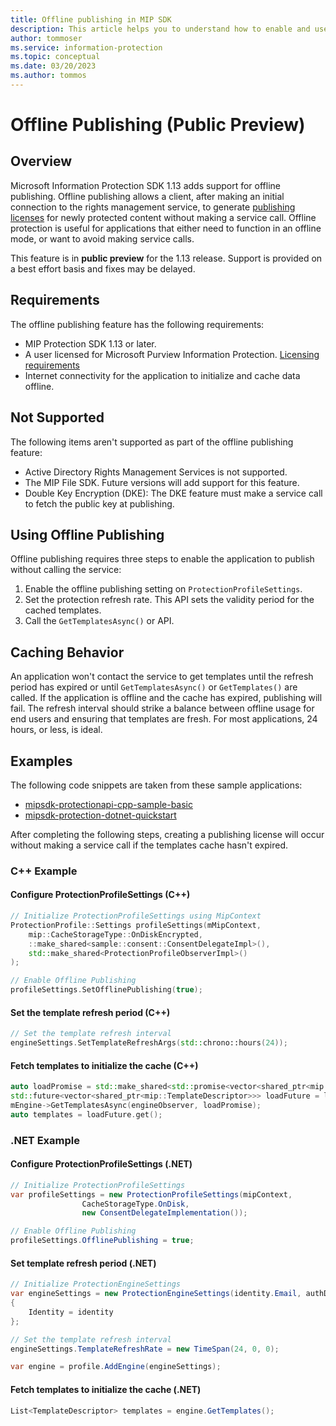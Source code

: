 ```yaml
---
title: Offline publishing in MIP SDK
description: This article helps you to understand how to enable and use offline publishing in MIP SDK.
author: tommoser
ms.service: information-protection
ms.topic: conceptual
ms.date: 03/20/2023
ms.author: tommos
---
```


# Offline Publishing (Public Preview)

## Overview

Microsoft Information Protection SDK 1.13 adds support for offline publishing. Offline publishing allows a client, after making an initial connection to the rights management service, to generate [publishing licenses](/openspecs/windows_protocols/ms-rmsod/0af175ee-d54d-4d70-b169-b0ade1ab9bf4#gt_3b0362d9-f209-48d2-afd0-0c0f6531a7d1) for newly protected content without making a service call. Offline protection is useful for applications that either need to function in an offline mode, or want to avoid making service calls.

This feature is in **public preview** for the 1.13 release. Support is provided on a best effort basis and fixes may be delayed.

## Requirements

The offline publishing feature has the following requirements:

- MIP Protection SDK 1.13 or later.
- A user licensed for Microsoft Purview Information Protection. [Licensing requirements](/microsoft-365/compliance/information-protection#licensing-requirements)
- Internet connectivity for the application to initialize and cache data offline.
  
## Not Supported

The following items aren't supported as part of the offline publishing feature:

- Active Directory Rights Management Services is not supported.
- The MIP File SDK. Future versions will add support for this feature.
- Double Key Encryption (DKE): The DKE feature must make a service call to fetch the public key at publishing. 

## Using Offline Publishing

Offline publishing requires three steps to enable the application to publish without calling the service:

1. Enable the offline publishing setting on `ProtectionProfileSettings`.
2. Set the protection refresh rate. This API sets the validity period for the cached templates.
3. Call the `GetTemplatesAsync()` or  API.

## Caching Behavior

An application won't contact the service to get templates until the refresh period has expired or until `GetTemplatesAsync()` or `GetTemplates()` are called. If the application is offline and the cache has expired, publishing will fail. The refresh interval should strike a balance between offline usage for end users and ensuring that templates are fresh. For most applications, 24 hours, or less, is ideal.

## Examples

The following code snippets are taken from these sample applications:

- [
mipsdk-protectionapi-cpp-sample-basic](https://github.com/Azure-Samples/mipsdk-protectionapi-cpp-sample-basic)
- [mipsdk-protection-dotnet-quickstart](https://github.com/Azure-Samples/MipSDK-Protection-Dotnet-Quickstart)

After completing the following steps, creating a publishing license will occur without making a service call if the templates cache hasn't expired. 

### C++ Example

#### Configure ProtectionProfileSettings (C++)

```cpp
// Initialize ProtectionProfileSettings using MipContext
ProtectionProfile::Settings profileSettings(mMipContext,
    mip::CacheStorageType::OnDiskEncrypted,
    ::make_shared<sample::consent::ConsentDelegateImpl>(),
    std::make_shared<ProtectionProfileObserverImpl>()
);

// Enable Offline Publishing
profileSettings.SetOfflinePublishing(true);
```

#### Set the template refresh period (C++)

```cpp
// Set the template refresh interval
engineSettings.SetTemplateRefreshArgs(std::chrono::hours(24));
```

#### Fetch templates to initialize the cache (C++)

```cpp
auto loadPromise = std::make_shared<std::promise<vector<shared_ptr<mip::TemplateDescriptor>>>>();
std::future<vector<shared_ptr<mip::TemplateDescriptor>>> loadFuture = loadPromise->get_future();
mEngine->GetTemplatesAsync(engineObserver, loadPromise);
auto templates = loadFuture.get();
```

### .NET Example

#### Configure ProtectionProfileSettings (.NET)

```csharp
// Initialize ProtectionProfileSettings
var profileSettings = new ProtectionProfileSettings(mipContext, 
                CacheStorageType.OnDisk, 
                new ConsentDelegateImplementation());

// Enable Offline Publishing
profileSettings.OfflinePublishing = true;
```

#### Set template refresh period (.NET)

```csharp
// Initialize ProtectionEngineSettings
var engineSettings = new ProtectionEngineSettings(identity.Email, authDelegate, "", "")
{
    Identity = identity
};

// Set the template refresh interval
engineSettings.TemplateRefreshRate = new TimeSpan(24, 0, 0);

var engine = profile.AddEngine(engineSettings);
```

#### Fetch templates to initialize the cache (.NET)

```csharp
List<TemplateDescriptor> templates = engine.GetTemplates();
```
